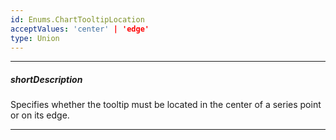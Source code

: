 ```yaml
---
id: Enums.ChartTooltipLocation
acceptValues: 'center' | 'edge'
type: Union
---
```

---
##### shortDescription
Specifies whether the tooltip must be located in the center of a series point or on its edge.

---
<!--
dxChartOptions.tooltip.location(10 UI Components\dxChart\1 Configuration\tooltip\location.md)(viz\chart.d.ts)
-->